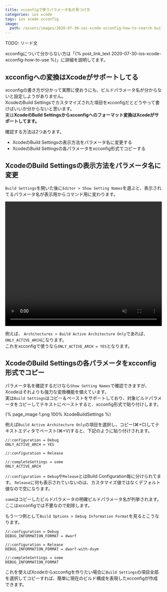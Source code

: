 ```yaml
---
title: xcconfigで使うパラメータ名の見つけ方
categories: ios xcode
tags: ios xcode xcconfig
image:
  path: /assets/images/2020-07-30-ios-xcode-xcconfig-how-to-search-build-config/0.png
---
```

TODO: リード文

xcconfigについて分からない方は「{% post_link_text 2020-07-30-ios-xcode-xcconfig-how-to-use %}」に詳細を説明してます。


## xcconfigへの変換はXcodeがサポートしてる
xcconfigの書き方が分かって実際に使おうにも、ビルドパラメータ名が分からないと設定しようがありません。  
XcodeのBuild Settingsでカスタマイズされた項目をxcconfigだとどうやって書けばいいか分からないと思います。  
実は**XcodeのBuild Settingsからxcconfigへのフォーマット変換はXcodeがサポートしてます。**

確認する方法は2つあります。

- XcodeのBuild Settingsの表示方法をパラメータ名に変更する
- XcodeのBuild Settingsの各パラメータをxcconfig形式でコピーする


## XcodeのBuild Settingsの表示方法をパラメータ名に変更

`Build Settings`を開いた後に`Editor > Show Setting Names`を選ぶと、表示されてるパラメータ名が表示用からコマンド用に変わります。

<video playsinline muted autoplay loop width="100%" height="400px">
    <source type="video/mp4" src="/assets/videos/2020-07-30-ios-xcode-xcconfig-how-to-search-build-config/0.mp4">
</video>

例えば、 `Architectures > Build Active Architecture Only`であれば、`ONLY_ACTIVE_ARCH`になります。  
これをxcconfigで使うなら`ONLY_ACTIVE_ARCH = YES`となります。

## XcodeのBuild Settingsの各パラメータをxcconfig形式でコピー

パラメータ名を確認するだけなら`Show Setting Names`で確認できますが、Xcodeはそれよりも強力な変換機能を備えています。  
実は`Build Settings`はコピー＆ペーストをサポートしており、対象ビルドパラメータをコピーしてテキストにペーストすると、xcconfig形式で貼り付けします。

{% page_image 1.png 100% XcodeBuildSettings %}

例えば`Build Active Architecture Only`の項目を選択し、コピー(⌘+C)してテキストエディタでペースト(⌘+V)すると、下記のように貼り付けされます。

```
//:configuration = Debug
ONLY_ACTIVE_ARCH = YES

//:configuration = Release

//:completeSettings = some
ONLY_ACTIVE_ARCH
```

`//:configuration = Debug`や`Release`とはBuild Configuration毎に分けられてます。
`Release`に何も表示されていないのは、カスタマイズ値ではなくデフォルト値なので空になります。

`some`はコピーしたビルドパラメータの明確ビルドパラメータ名が列挙されます。ここはxcconfigでは不要なので削除します。

もう一つ例として`Build Options > Debug Information Format`を見るとこうなります。
```
//:configuration = Debug
DEBUG_INFORMATION_FORMAT = dwarf

//:configuration = Release
DEBUG_INFORMATION_FORMAT = dwarf-with-dsym

//:completeSettings = some
DEBUG_INFORMATION_FORMAT
```

これを使えばXcodeからxcconfigを作りたい場合に`Build Settings`の項目全部を選択してコピーすれば、簡単に現在のビルド構成を表現したxcconfigが作成できます。
